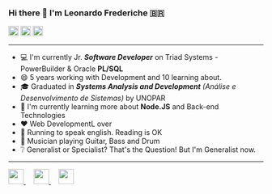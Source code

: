 ### Hi there 👋 I'm Leonardo Frederiche 🇧🇷

<div>
  <img src="https://i.imgur.com/4j0IIon.png" alt="Node.JS" width="20px">
  <img src="https://i.imgur.com/y9BuWxm.png" alt="JavaScript" width="20px">
  <img src="https://i.imgur.com/338rDVc.png" alt="React" width="20px">
</div>

---

- 💻 I'm currently Jr. ***Software Developer*** on Triad Systems - PowerBuilder & Oracle **PL/SQL**
- 😄 5 years working with Development and 10 learning about.
- 🎓 Graduated in ***Systems Analysis and Development** (Análise e Desenvolvimento de Sistemas)* by UNOPAR
- 📖 I'm currently learning more about **Node.JS** and Back-end Technologies
- ❤️ Web DevelopmentL over
- 🏃 Running to speak english. Reading is OK
- 🎸 Musician playing Guitar, Bass and Drum
- ❔ Generalist or Specialist? That's the Question!  But I'm Generalist now.

---

<!-- Linkedin -->
<a href="https://www.linkedin.com/in/leonardo-frederiche-6ab778b9/" target="_blank" alt="Linkedin">
  <img src="https://i.imgur.com/h3q8O55.png" width="30px" />
</a>
&nbsp;&nbsp;&nbsp;

<!-- Mail -->
<a href="mailto:leofrederiche@gmail.com" target="_blank" alt="G-Mail">
  <img src="https://i.imgur.com/O10ZqAw.png" width="30px" />
</a>
&nbsp;&nbsp;&nbsp;

<!-- Portifolio -->
<a href="https://leofrederiche.github.io/" target="_blank" alt="G-Mail">
  <img src="https://i.imgur.com/qBhQYe7.png" width="30px" />
</a>
